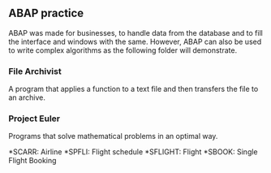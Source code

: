 ## ABAP practice

ABAP was made for businesses, to handle data from the database and to fill the interface and windows with the same.
However, ABAP can also be used to write complex algorithms as the following folder will demonstrate.

### File Archivist

A program that applies a function to a text file and then transfers the file to an archive.

### Project Euler

Programs that solve mathematical problems in an optimal way.



*SCARR: Airline
*SPFLI: Flight schedule
*SFLIGHT: Flight
*SBOOK: Single Flight Booking